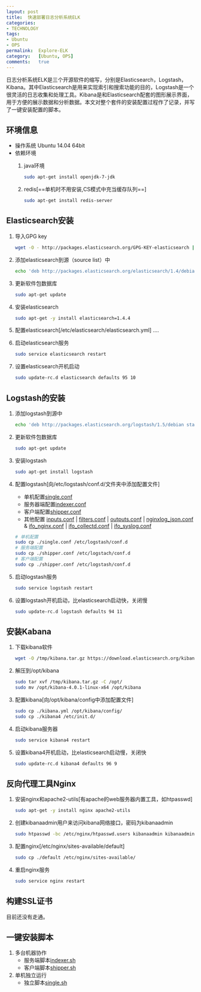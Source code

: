 ```yaml
---
layout:	post
title:	快速部署日志分析系统ELK
categories:
- TECHNOLOGY
tags:
- Ubuntu
- OPS
permalink:  Explore-ELK
category:	[Ubuntu, OPS]
comments:	true
---
```

日志分析系统ELK是三个开源软件的缩写，分别是Elasticsearch，Logstash，Kibana。其中Elasticsearch是用来实现索引和搜索功能的目的，Logstash是一个很灵活的日志收集和处理工具。Kibana是和Elasticsearch配套的图形展示界面，用于方便的展示数据和分析数据。本文对整个套件的安装配置过程作了记录，并写了一键安装配置的脚本。
<!-- more -->

## 环境信息
* 操作系统 Ubuntu 14.04 64bit
* 依赖环境
	1. java环境

		```bash
		sudo apt-get install openjdk-7-jdk
		```
	2. redis[==单机时不用安装,CS模式中充当缓存队列==]

		```bash
		sudo apt-get install redis-server
		```

## Elasticsearch安装
1. 导入GPG key

	```bash
	wget -O - http://packages.elasticsearch.org/GPG-KEY-elasticsearch | sudo apt-key add -
	```
2. 添加elasticsearch到源（source list）中

	```bash
	echo 'deb http://packages.elasticsearch.org/elasticsearch/1.4/debian stable main' | sudo tee /etc/apt/sources.list.d/elasticsearch.list
	```
3. 更新软件包数据库

	```bash
	sudo apt-get update
	```
4. 安装elasticsearch

	```bash
	sudo apt-get -y install elasticsearch=1.4.4
	```
5. 配置elasticsearch[/etc/elasticsearch/elasticsearch.yml]
	....

6. 启动elasticsearch服务

	```bash
	sudo service elasticsearch restart
	```
7. 设置elasticsearch开机启动

	```bash
	sudo update-rc.d elasticsearch defaults 95 10
	```

## Logstash的安装
1. 添加logstash到源中

	```bash
	echo 'deb http://packages.elasticsearch.org/logstash/1.5/debian stable main' | sudo tee /etc/apt/sources.list.d/logstash.list
	```
2. 更新软件包数据库

	```bash
	sudo apt-get update
	```
3. 安装logstash

	```bash
	sudo apt-get install logstash
	```
4. 配置logstash[向/etc/logstash/conf.d/文件夹中添加配置文件]
	* 单机配置[single.conf]({{site.baseurl}}/assets/attachs/single.conf.txt)
	* 服务器端配置[indexer.conf]({{site.baseurl}}/assets/attachs/indexer.conf.txt)
	* 客户端配置[shipper.conf]({{site.baseurl}}/assets/attachs/shipper.conf.txt)
	* 其他配置 [inputs.conf]({{site.baseurl}}/assets/attachs/inputs.conf.txt) | [filters.conf]({{site.baseurl}}/assets/attachs/filters.conf.txt) | [outputs.conf]({{site.baseurl}}/assets/attachs/outputs.conf.txt) | [nginxlog_json.conf]({{site.baseurl}}/assets/attachs/nginxlog_json.conf.txt) & [ifo_nginx.conf]({{site.baseurl}}/assets/attachs/ifo_nginx.conf.txt) | [ifo_collectd.conf]({{site.baseurl}}/assets/attachs/ifo_collectd.conf.txt) | [ifo_syslog.conf]({{site.baseurl}}/assets/attachs/ifo_syslog.conf.txt)

	```bash
	# 单机配置
	sudo cp ./single.conf /etc/logstash/conf.d
	# 服务端配置
	sudo cp ./shipper.conf /etc/logstach/conf.d
	# 客户端配置
	sudo cp ./shipper.conf /etc/logstash/conf.d
	```
5. 启动logstash服务

	```bash
	sudo service logstash restart
	```
6. 设置logstash开机启动，比elasticsearch启动快，关闭慢

	```bash
	sudo update-rc.d logstash defaults 94 11
	```

## 安装Kabana
1. 下载kibana软件

	```bash
	wget -O /tmp/kibana.tar.gz https://download.elasticsearch.org/kibana/kibana/    kibana-4.0.1-linux-x64.tar.gz
	```
2. 解压到/opt/kibana

	```bash
	sudo tar xvf /tmp/kibana.tar.gz -C /opt/
	sudo mv /opt/kibana-4.0.1-linux-x64 /opt/kibana
	```
3. 配置kibana[向/opt/kibana/config中添加配置文件]

	```bash
	sudo cp ./kibana.yml /opt/kibana/config/
	sudo cp ./kibana4 /etc/init.d/
	```
4. 启动kibana服务器

	```bash
	sudo service kibana4 restart
	```
5. 设置kibana4开机启动，比elasticsearch启动慢，关闭快

	```bash
	sudo update-rc.d kibana4 defaults 96 9
	```

## 反向代理工具Nginx
1. 安装nginx和apache2-utils[有apache的web服务器内置工具，如htpasswd]

	```bash
	sudo apt-get -y install nginx apache2-utils
	```
2. 创建kibanaadmin用户来访问kibana网络接口，密码为kibanaadmin

	```bash
	sudo htpasswd -bc /etc/nginx/htpasswd.users kibanaadmin kibanaadmin
	```
3. 配置nginx[/etc/nginx/sites-available/default]

	```bash
	sudo cp ./default /etc/nginx/sites-available/
	```
4. 重启nginx服务

	```bash
	sudo service nginx restart
	```

## 构建SSL证书
目前还没有走通。


## 一键安装脚本
1. 多台机器协作
	* 服务端脚本[indexer.sh]({{site.baseurl}}/assets/attachs/indexer.sh.txt)
	* 客户端脚本[shipper.sh]({{site.baseurl}}/assets/attachs/shipper.sh.txt)
2. 单机独立运行
	* 独立脚本[single.sh]({{site.baseurl}}/assets/attachs/single.sh.txt)
